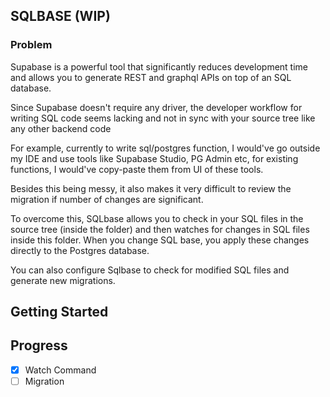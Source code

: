 ## SQLBASE (WIP)

### Problem

Supabase is a powerful tool that significantly reduces development time and allows you to generate REST and graphql APIs on top of an SQL database.

Since Supabase doesn't require any driver, the developer workflow for writing SQL code seems lacking and not in sync with your source tree like any other backend code

For example, currently to write sql/postgres function, I would've go outside my IDE and use tools like Supabase Studio, PG Admin etc, for existing functions, I would've copy-paste them from UI of these tools.

Besides this being messy, it also makes it very difficult to review the migration if number of changes are significant.

To overcome this, SQLbase allows you to check in your SQL files in the source tree (inside the folder) and then watches for changes in SQL files inside this folder. When you change SQL base, you apply these changes directly to the Postgres database.

You can also configure Sqlbase to check for modified SQL files and generate new migrations.

## Getting Started

## Progress

- [x] Watch Command
- [ ] Migration
